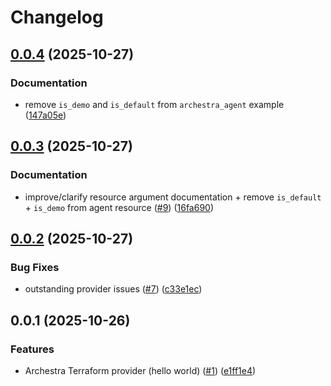 # Changelog

## [0.0.4](https://github.com/archestra-ai/terraform-provider-archestra/compare/v0.0.3...v0.0.4) (2025-10-27)


### Documentation

* remove `is_demo` and `is_default` from `archestra_agent` example ([147a05e](https://github.com/archestra-ai/terraform-provider-archestra/commit/147a05eb123f36c0f989ba44629dc08b1f1d6202))

## [0.0.3](https://github.com/archestra-ai/terraform-provider-archestra/compare/v0.0.2...v0.0.3) (2025-10-27)


### Documentation

* improve/clarify resource argument documentation + remove `is_default` + `is_demo` from agent resource ([#9](https://github.com/archestra-ai/terraform-provider-archestra/issues/9)) ([16fa690](https://github.com/archestra-ai/terraform-provider-archestra/commit/16fa69009ea967376a2a14c2b6dc51dcc3dcec41))

## [0.0.2](https://github.com/archestra-ai/terraform-provider-archestra/compare/v0.0.1...v0.0.2) (2025-10-27)


### Bug Fixes

* outstanding provider issues ([#7](https://github.com/archestra-ai/terraform-provider-archestra/issues/7)) ([c33e1ec](https://github.com/archestra-ai/terraform-provider-archestra/commit/c33e1ec1160976dce6434a4866594c066e9d0162))

## 0.0.1 (2025-10-26)


### Features

* Archestra Terraform provider (hello world) ([#1](https://github.com/archestra-ai/terraform-provider-archestra/issues/1)) ([e1ff1e4](https://github.com/archestra-ai/terraform-provider-archestra/commit/e1ff1e482d93bfa4562c0eeb2bcc5d311fe09fae))
